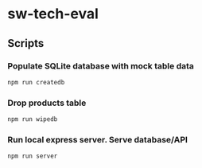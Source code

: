 # sw-tech-eval

## Scripts

### Populate SQLite database with mock table data

```sh
npm run createdb
```

### Drop products table

```sh
npm run wipedb
```

### Run local express server. Serve database/API

```sh
npm run server
```
